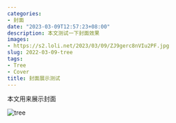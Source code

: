 ```yaml
---
categories:
- 封面
date: "2023-03-09T12:57:23+08:00"
description: 本文测试一下封面效果
images:
- https://s2.loli.net/2023/03/09/ZJ9gerc8nVIu2PF.jpg
slug: 2022-03-09-tree
tags:
- Tree
- Cover
title: 封面展示测试
---
```


本文用来展示封面

![tree](https://s2.loli.net/2023/03/09/ZJ9gerc8nVIu2PF.jpg)
